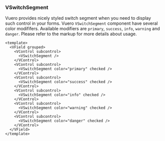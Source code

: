 ### VSwitchSegment

Vuero provides nicely styled switch segment when you need to
display such control in your forms. Vuero `VSwitchSegment` component have
several color modififers. Available modifiers are `primary`, `success`,
`info`, `warning` and `danger`.
Please refer to the markup for more details about usage.

<!--code-->

```vue
<template>
  <VField grouped>
    <VControl subcontrol>
      <VSwitchSegment />
    </VControl>
    <VControl subcontrol>
      <VSwitchSegment color="primary" checked />
    </VControl>
    <VControl subcontrol>
      <VSwitchSegment color="success" checked />
    </VControl>
    <VControl subcontrol>
      <VSwitchSegment color="info" checked />
    </VControl>
    <VControl subcontrol>
      <VSwitchSegment color="warning" checked />
    </VControl>
    <VControl subcontrol>
      <VSwitchSegment color="danger" checked />
    </VControl>
  </VField>
</template>
```

<!--/code-->

<!--example-->

<VField grouped>
  <VControl subcontrol>
    <VSwitchSegment />
  </VControl>
  <VControl subcontrol>
    <VSwitchSegment color="primary" checked />
  </VControl>
  <VControl subcontrol>
    <VSwitchSegment color="success" checked />
  </VControl>
  <VControl subcontrol>
    <VSwitchSegment color="info" checked />
  </VControl>
  <VControl subcontrol>
    <VSwitchSegment color="warning" checked />
  </VControl>
  <VControl subcontrol>
    <VSwitchSegment color="danger" checked />
  </VControl>
</VField>

<!--/example-->
